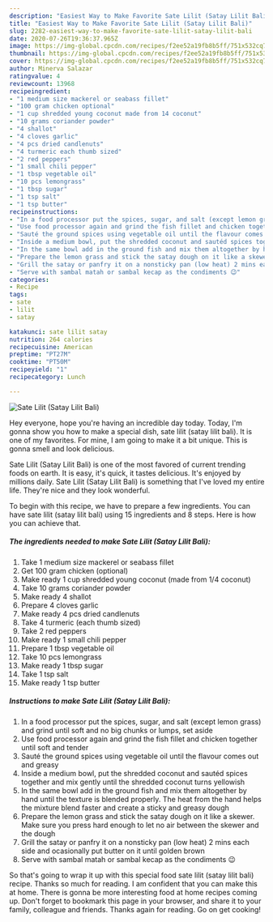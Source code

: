 ```yaml
---
description: "Easiest Way to Make Favorite Sate Lilit (Satay Lilit Bali)"
title: "Easiest Way to Make Favorite Sate Lilit (Satay Lilit Bali)"
slug: 2282-easiest-way-to-make-favorite-sate-lilit-satay-lilit-bali
date: 2020-07-26T19:36:37.965Z
image: https://img-global.cpcdn.com/recipes/f2ee52a19fb8b5ff/751x532cq70/sate-lilit-satay-lilit-bali-recipe-main-photo.jpg
thumbnail: https://img-global.cpcdn.com/recipes/f2ee52a19fb8b5ff/751x532cq70/sate-lilit-satay-lilit-bali-recipe-main-photo.jpg
cover: https://img-global.cpcdn.com/recipes/f2ee52a19fb8b5ff/751x532cq70/sate-lilit-satay-lilit-bali-recipe-main-photo.jpg
author: Minerva Salazar
ratingvalue: 4
reviewcount: 13968
recipeingredient:
- "1 medium size mackerel or seabass fillet"
- "100 gram chicken optional"
- "1 cup shredded young coconut made from 14 coconut"
- "10 grams coriander powder"
- "4 shallot"
- "4 cloves garlic"
- "4 pcs dried candlenuts"
- "4 turmeric each thumb sized"
- "2 red peppers"
- "1 small chili pepper"
- "1 tbsp vegetable oil"
- "10 pcs lemongrass"
- "1 tbsp sugar"
- "1 tsp salt"
- "1 tsp butter"
recipeinstructions:
- "In a food processor put the spices, sugar, and salt (except lemon grass) and grind until soft and no big chunks or lumps, set aside"
- "Use food processor again and grind the fish fillet and chicken together until soft and tender"
- "Sauté the ground spices using vegetable oil until the flavour comes out and greasy"
- "Inside a medium bowl, put the shredded coconut and sautéd spices together and mix gently until the shredded coconut turns yellowish"
- "In the same bowl add in the ground fish and mix them altogether by hand until the texture is blended properly. The heat from the hand helps the mixture blend faster and create a sticky and greasy dough"
- "Prepare the lemon grass and stick the satay dough on it like a skewer. Make sure you press hard enough to let no air between the skewer and the dough"
- "Grill the satay or panfry it on a nonsticky pan (low heat) 2 mins each side and ocasionally put butter on it until golden brown"
- "Serve with sambal matah or sambal kecap as the condiments 😉"
categories:
- Recipe
tags:
- sate
- lilit
- satay

katakunci: sate lilit satay 
nutrition: 264 calories
recipecuisine: American
preptime: "PT27M"
cooktime: "PT50M"
recipeyield: "1"
recipecategory: Lunch

---
```



![Sate Lilit (Satay Lilit Bali)](https://img-global.cpcdn.com/recipes/f2ee52a19fb8b5ff/751x532cq70/sate-lilit-satay-lilit-bali-recipe-main-photo.jpg)

Hey everyone, hope you're having an incredible day today. Today, I'm gonna show you how to make a special dish, sate lilit (satay lilit bali). It is one of my favorites. For mine, I am going to make it a bit unique. This is gonna smell and look delicious.

Sate Lilit (Satay Lilit Bali) is one of the most favored of current trending foods on earth. It is easy, it's quick, it tastes delicious. It's enjoyed by millions daily. Sate Lilit (Satay Lilit Bali) is something that I've loved my entire life. They're nice and they look wonderful.




To begin with this recipe, we have to prepare a few ingredients. You can have sate lilit (satay lilit bali) using 15 ingredients and 8 steps. Here is how you can achieve that.

<!--inarticleads1-->

##### The ingredients needed to make Sate Lilit (Satay Lilit Bali):

1. Take 1 medium size mackerel or seabass fillet
1. Get 100 gram chicken (optional)
1. Make ready 1 cup shredded young coconut (made from 1/4 coconut)
1. Take 10 grams coriander powder
1. Make ready 4 shallot
1. Prepare 4 cloves garlic
1. Make ready 4 pcs dried candlenuts
1. Take 4 turmeric (each thumb sized)
1. Take 2 red peppers
1. Make ready 1 small chili pepper
1. Prepare 1 tbsp vegetable oil
1. Take 10 pcs lemongrass
1. Make ready 1 tbsp sugar
1. Take 1 tsp salt
1. Make ready 1 tsp butter




<!--inarticleads2-->

##### Instructions to make Sate Lilit (Satay Lilit Bali):

1. In a food processor put the spices, sugar, and salt (except lemon grass) and grind until soft and no big chunks or lumps, set aside
1. Use food processor again and grind the fish fillet and chicken together until soft and tender
1. Sauté the ground spices using vegetable oil until the flavour comes out and greasy
1. Inside a medium bowl, put the shredded coconut and sautéd spices together and mix gently until the shredded coconut turns yellowish
1. In the same bowl add in the ground fish and mix them altogether by hand until the texture is blended properly. The heat from the hand helps the mixture blend faster and create a sticky and greasy dough
1. Prepare the lemon grass and stick the satay dough on it like a skewer. Make sure you press hard enough to let no air between the skewer and the dough
1. Grill the satay or panfry it on a nonsticky pan (low heat) 2 mins each side and ocasionally put butter on it until golden brown
1. Serve with sambal matah or sambal kecap as the condiments 😉




So that's going to wrap it up with this special food sate lilit (satay lilit bali) recipe. Thanks so much for reading. I am confident that you can make this at home. There is gonna be more interesting food at home recipes coming up. Don't forget to bookmark this page in your browser, and share it to your family, colleague and friends. Thanks again for reading. Go on get cooking!
